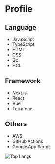 # Profile

## Language
- JavaScript
- TypeScript
- HTML
- CSS
- Go
- HCL

## Framework
- Next.js
- React
- Vue
- Terraform

## Others
- AWS
- GitHub Actions
- Google App Script

![Top Langs](https://github-readme-stats-git-main-dwtnbes-projects.vercel.app/api/?username=D-Wtnbe&count_private=true)
